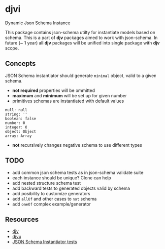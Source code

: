 # djvi

Dynamic Json Schema Instance

This package contains json-schema utilty for instantiate models based on schema.
This is a part of **djv** packages aimed to work with json-schema. In future (~ 1 year) all **djv** packages will be unified into single package with **djv** scope.

## Concepts

JSON Schema instantiator should generate `minimal` object, valid to a given schema.

- **not required** properties will be ommitted
- **maximum** and **minimum** will be set up for given number
- primitives schemas are instantiated with default values
```
null: null
string: ''
boolean: false
number: 0
integer: 0
object: Object
array: Array
```
- **not** recursively changes negative schema to use different types

## TODO

- add common json schema tests as in json-schema validate suite
- each instance should be unique? Clone can help
- add nested structure schema test
- add backward tests to generated objects valid by schema
- add posibility to customize generators
- add `allOf` and other cases to `not` schema
- add `oneOf` complex example/generator

## Resources

- [djv](https://github.com/korzio/djv)
- [djvu](https://github.com/korzio/djvu)
- [JSON Schema Instantiator tests](https://github.com/tomarad/JSON-Schema-Instantiator/blob/master/tests/tests.js)
